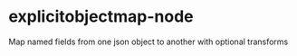 explicitobjectmap-node
======================

Map named fields from one json object to another with optional transforms
